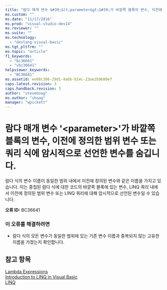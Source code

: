 ```yaml
---
title: "람다 매개 변수 &#39;&lt;parameter&gt;&#39;가 바깥쪽 블록의 변수, 이전에 정의한 범위 변수 또는 쿼리 식에 암시적으로 선언한 변수를 숨깁니다. | Microsoft Docs"
ms.custom: ""
ms.date: "11/17/2016"
ms.prod: "visual-studio-dev14"
ms.reviewer: ""
ms.suite: ""
ms.technology: 
  - "devlang-visual-basic"
ms.tgt_pltfrm: ""
ms.topic: "article"
f1_keywords: 
  - "bc36641"
  - "vbc36641"
helpviewer_keywords: 
  - "BC36641"
ms.assetid: ee08c366-29d1-4abb-b14c-23ae2b9680e7
caps.latest.revision: 3
caps.handback.revision: 3
author: "stevehoag"
ms.author: "shoag"
manager: "wpickett"
---
```

# 람다 매개 변수 &#39;&lt;parameter&gt;&#39;가 바깥쪽 블록의 변수, 이전에 정의한 범위 변수 또는 쿼리 식에 암시적으로 선언한 변수를 숨깁니다.
람다 식의 변수 이름이 동일한 범위 내에서 이전에 정의된 변수와 같은 이름을 가지고 있습니다. 이는 중첩된 람다 식에 대한 코드의 바깥쪽 블록에 있는 변수, LINQ 쿼리 내에서 이전에 정의된 범위 변수 또는 LINQ 쿼리에 대해 암시적으로 선언된 변수일 수 있습니다.  
  
 **오류 ID:** BC36641  
  
### 이 오류를 해결하려면  
  
-   람다 식의 모든 변수가 동일한 범위에 있는 기존 변수 이름과 중복되지 않는 고유한 이름을 가졌는지 확인합니다.  
  
## 참고 항목  
 [Lambda Expressions](../Topic/Lambda%20Expressions%20\(Visual%20Basic\).md)   
 [Introduction to LINQ in Visual Basic](../Topic/Introduction%20to%20LINQ%20in%20Visual%20Basic.md)   
 [LINQ](../Topic/LINQ%20in%20Visual%20Basic.md)